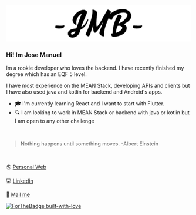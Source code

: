 [![jmbargueno.com](https://github.com/JMBargueno/jmbargueno/raw/master/assets/weblogodarkkk.png)](https://jmbargueno.com)


### Hi! Im Jose Manuel

Im a rookie developer who loves the backend. I have recently finished my degree which has an EQF 5 level.

I have most experience on the MEAN Stack, developing APIs and clients but I have also used java and kotlin for backend and Android´s apps.

- 🎓 I'm currently learning React and I want to start with Flutter. 
- 🔍 I am looking to work in MEAN Stack or backend with java or kotlin but I am open to any other challenge

<br/>

>Nothing happens until something moves. -Albert Einstein

<br/>

:earth_americas: [Personal Web](https://jmbargueno.com)

:computer: [Linkedin](https://www.linkedin.com/in/jmbargueno/)

:email: [Mail me](mailto:contact@jmbargueno.com)

[![ForTheBadge built-with-love](http://ForTheBadge.com/images/badges/built-with-love.svg)](https://jmbargueno.com)
